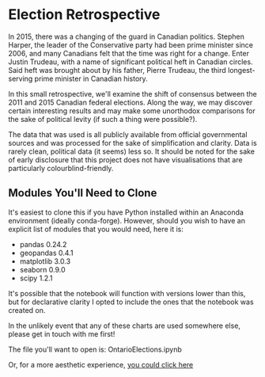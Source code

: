 # Election Retrospective

In 2015, there was a changing of the guard in Canadian politics. Stephen Harper, the leader of the Conservative party had been prime minister since 2006, and many Canadians felt that the time was right for a change. Enter Justin Trudeau, with a name of significant political heft in Canadian circles. Said heft was brought about by his father, Pierre Trudeau, the third longest-serving prime minister in Canadian history.

In this small retrospective, we'll examine the shift of consensus between the 2011 and 2015 Canadian federal elections. Along the way, we may discover certain interesting results and may make some unorthodox comparisons for the sake of political levity (if such a thing were possible?).

The data that was used is all publicly available from official governmental sources and was processed for the sake of simplification and clarity. Data is rarely clean, political data (it seems) less so. It should be noted for the sake of early disclosure that this project does not have visualisations that are particularly colourblind-friendly.

## Modules You'll Need to Clone 

It's easiest to clone this if you have Python installed within an Anaconda environment (ideally conda-forge). However, should you wish to have an explicit list of modules that you would need, here it is:

- pandas                    0.24.2 
- geopandas                 0.4.1
- matplotlib                3.0.3
- seaborn                   0.9.0
- scipy                     1.2.1

It's possible that the notebook will function with versions lower than this, but for declarative clarity I opted to include the ones that the notebook was created on.

In the unlikely event that any of these charts are used somewhere else, please get in touch with me first!

The file you'll want to open is: OntarioElections.ipynb

Or, for a more aesthetic experience, [you could click here](https://nbviewer.jupyter.org/github/pboulos/Election-Retrospective/blob/master/TorontoElections.ipynb)
